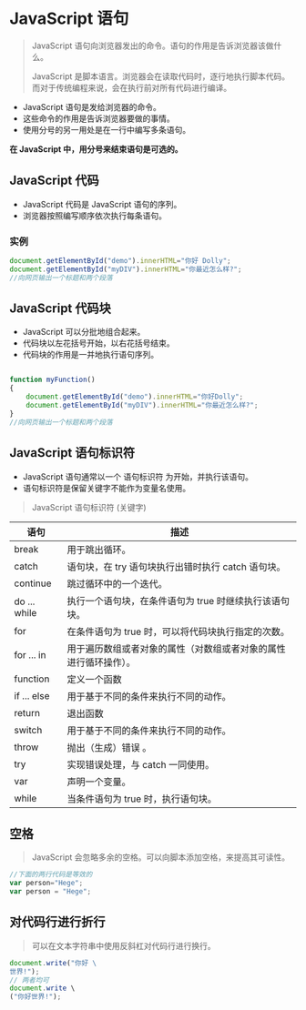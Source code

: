 # JavaScript 语句
> JavaScript 语句向浏览器发出的命令。语句的作用是告诉浏览器该做什么。
>
> JavaScript 是脚本语言。浏览器会在读取代码时，逐行地执行脚本代码。而对于传统编程来说，会在执行前对所有代码进行编译。
- JavaScript 语句是发给浏览器的命令。
- 这些命令的作用是告诉浏览器要做的事情。
- 使用分号的另一用处是在一行中编写多条语句。

**在 JavaScript 中，用分号来结束语句是可选的。**
## JavaScript 代码
- JavaScript 代码是 JavaScript 语句的序列。
- 浏览器按照编写顺序依次执行每条语句。
### 实例
```javascript
document.getElementById("demo").innerHTML="你好 Dolly";
document.getElementById("myDIV").innerHTML="你最近怎么样?";
//向网页输出一个标题和两个段落
```
## JavaScript 代码块
- JavaScript 可以分批地组合起来。
- 代码块以左花括号开始，以右花括号结束。
- 代码块的作用是一并地执行语句序列。
```javascript

function myFunction()
{
    document.getElementById("demo").innerHTML="你好Dolly";
    document.getElementById("myDIV").innerHTML="你最近怎么样?";
}
//向网页输出一个标题和两个段落
```

## JavaScript 语句标识符
- JavaScript 语句通常以一个 语句标识符 为开始，并执行该语句。
- 语句标识符是保留关键字不能作为变量名使用。

> JavaScript 语句标识符 (关键字) 

| 语句         | 描述                                                         |
| ------------ | ------------------------------------------------------------ |
| break        | 用于跳出循环。                                               |
| catch        | 语句块，在 try 语句块执行出错时执行 catch 语句块。           |
| continue     | 跳过循环中的一个迭代。                                       |
| do ... while | 执行一个语句块，在条件语句为 true 时继续执行该语句块。       |
| for          | 在条件语句为 true 时，可以将代码块执行指定的次数。           |
| for ... in   | 用于遍历数组或者对象的属性（对数组或者对象的属性进行循环操作）。 |
| function     | 定义一个函数                                                 |
| if ... else  | 用于基于不同的条件来执行不同的动作。                         |
| return       | 退出函数                                                     |
| switch       | 用于基于不同的条件来执行不同的动作。                         |
| throw        | 抛出（生成）错误 。                                          |
| try          | 实现错误处理，与 catch 一同使用。                            |
| var          | 声明一个变量。                                               |
| while        | 当条件语句为 true 时，执行语句块。                           |

## 空格

> JavaScript 会忽略多余的空格。可以向脚本添加空格，来提高其可读性。

```javascript
//下面的两行代码是等效的
var person="Hege";
var person = "Hege";
```

## 对代码行进行折行

> 可以在文本字符串中使用反斜杠对代码行进行换行。

```javascript
document.write("你好 \
世界!");
// 两者均可
document.write \ 
("你好世界!");
```

